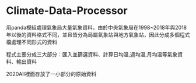 # Climate-Data-Processor

用panda模組處理氣象局大量氣象資料，由於中央氣象局在1998~2018年與2018年以後的資料格式不同，並且皆分為局屬氣象站與地方氣象站，因此分成多個程式檔處理不同形式的資料

程式主要分成三大部分：匯入並篩選資料、計算日均溫,週均溫,月均溫等氣象資料、輸出資料

2020All裡面存放了一小部分的原始資料
